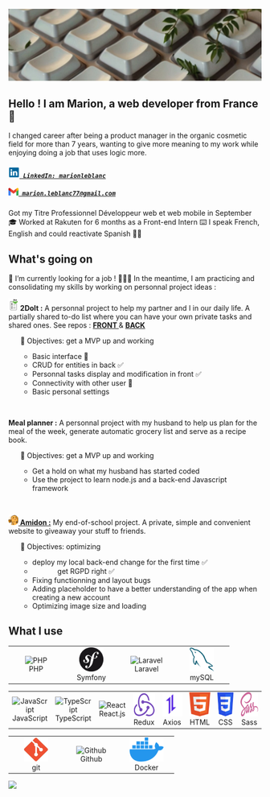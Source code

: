 ![Cover](https://github.com/MarionLeblanc77/MarionLeblanc77/blob/main/img/landscape1.jpg)

## Hello ! I am Marion, a web developer from France 🥐 

I changed career after being a product manager in the organic cosmetic field for more than 7 years, wanting to give more meaning to my work while enjoying doing a job that uses logic more.
 <h5> 
   <code><a href="https://www.linkedin.com/in/marionleblanc/" title="LinkedIn Profile"><img width="22" src="img/linkedin_logo.png"> LinkedIn: marionleblanc</a></code>
   <br/><br/>
   <code><a href="mailto:marion.leblanc77@gmail.com/" title="Gmail addres"><img width="20" src="img/gmail_logo.png"> marion.leblanc77@gmail.com</a></code>
 </h5>
Got my Titre Professionnel Développeur web et web mobile in September 🎓
Worked at Rakuten for 6 months as a Front-end Intern ⌨️
I speak French, English and could reactivate Spanish 💃🏻

## What's going on

🔭 I’m currently looking for a job  !
👩🏻‍💻 In the meantime, I am practicing and consolidating my skills by working on personnal project ideas : 

  <img width="20" src="img/2DoIt_logo.png"><strong> 2DoIt :</strong> A personnal project to help my partner and I in our daily life. A partially shared to-do list where you can have your own private tasks and shared ones. See repos : <a href="https://github.com/MarionLeblanc77/2DoIt_front" title="2DoIt Front"><strong> FRONT </strong></a> & <a href="https://github.com/MarionLeblanc77/2DoIt_back" title="2DoIt Back"><strong> BACK </strong></a><br/>
    <ul>🎯 Objectives: get a MVP up and working 
     <ul><li>Basic interface 🚧</li>
     <li>CRUD for entities in back ✅</li>
     <li>Personnal tasks display and modification in front ✅</li> 
     <li>Connectivity with other user 🚧</li>
     <li>Basic personal settings</li></ul></ul><br/>

  <strong> Meal planner :</strong> A personnal project with my husband to help us plan for the meal of the week, generate automatic grocery list and serve as a recipe book. 
    <ul>🎯 Objectives: get a MVP up and working 
     <ul><li>Get a hold on what my husband has started coded</li>
     <li>Use the project to learn node.js and a back-end Javascript framework</li></ul></ul><br/>
    
  <a href="https://amidonapp.dev-me.fr/" title="Amidon"><img width="20" src="img/amidon_logo_icon.png"><strong> Amidon :</strong></a>  My end-of-school project. A private, simple and convenient website to giveaway your stuff to friends. <br/>
    <ul>🎯 Objectives: optimizing
     <ul><li>deploy my local back-end change for the first time ✅</li>
     <li style="text-indent: 50px;">get RGPD right ✅</li>
     <li>Fixing functionning and layout bugs</li>
     <li>Adding placeholder to have a better understanding of the app when creating a new account</li>
     <li>Optimizing image size and loading</li></ul></ul>



<!-- <div align="center">
 <a href="https://git.io/streak-stats">
  <img src="https://github-readme-streak-stats.herokuapp.com?user=MarionLeblanc77&hide_border=true" alt="GitHub Streak" />
 </a>
</div> -->

## What I use
 
<table>
  <tr>
    <td align="center" width="96">
        <img src="https://upload.wikimedia.org/wikipedia/commons/2/27/PHP-logo.svg" height="48" alt="PHP" />
      <br>PHP
    </td>
    <td align="center" width="96">
        <img src="img/symfony_logo.jpg" height="48" alt="Symfony" />
      <br>Symfony
    </td>
        <td align="center" width="96">
        <img src="https://upload.wikimedia.org/wikipedia/commons/9/9a/Laravel.svg"  height="48" alt="Laravel" />
      <br>Laravel
    </td>
        <td align="center" width="96">
        <img src="img/mysql_logo.png"  height="48" alt="mySQL" />
      <br>mySQL
    </td>
  </tr>
  </table>
  
  <table>
  <tr>
    <td align="center" width="96">
        <img src="https://upload.wikimedia.org/wikipedia/commons/6/6a/JavaScript-logo.png"  height="48" alt="JavaScript" />
      <br>JavaScript
    </td>
    <td align="center" width="96">
        <img src="https://upload.wikimedia.org/wikipedia/commons/f/f5/Typescript.svg"  height="48" alt="TypeScript" />
      <br>TypeScript
    </td>
        <td align="center" width="96">
        <img src="https://upload.wikimedia.org/wikipedia/commons/3/30/React_Logo_SVG.svg"  height="48" alt="React" />
      <br>React.js
    </td>
        <td align="center" width="96">
        <img src="img/redux_logo.png" height="48" alt="Redux" />
      <br>Redux
    </td>
        <td align="center" width="96">
        <img src="img/axios_logo.png"  height="48" alt="Axios"  />
      <br>Axios
    </td>
        <td align="center" width="96">
        <img src="img/html_logo.png" height="48" alt="HTML" />
      <br>HTML
    </td>
        <td align="center" width="96">
        <img src="img/css_logo.jpg" height="48" alt="CSS" />
      <br>CSS
    </td>
        <td align="center" width="96">
        <img src="img/sass_logo.png" height="48" alt="Sass" />
      <br>Sass
    </td>
  </tr>
</table>

<table>
  <tr>
    <td align="center" width="96">
        <img src="img/git_logo.jpg"  height="48" alt="git" />
      <br>git
    </td>
    <td align="center" width="96">
        <img src="https://upload.wikimedia.org/wikipedia/commons/c/c2/GitHub_Invertocat_Logo.svg" height="48" alt="Github" />
      <br>Github
    </td>
        <td align="center" width="96">
        <img src="img/docker_logo.png"height="48" alt="Docker" />
      <br>Docker
    </td>
  </tr>
  </table>

   <img src="https://github-readme-stats.vercel.app/api/top-langs/?username=MarionLeblanc77&theme=swift&hide_border=true&include_all_commits=true&count_private=true&layout=compact">

